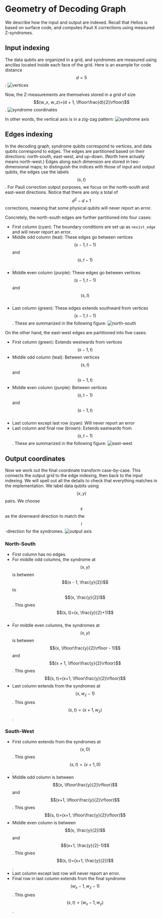 # Geometry of Decoding Graph

We describe how the input and output are indexed.
Recall that Helios is based on surface code, and computes Pauli X corrections using measured Z-syndromes.

## Input indexing

The data qubits are organized in a grid, and syndromes are measured using ancillas located inside each face of the grid.
Here is an example for code distance $$d=5$$:
![vertices](./img/vertices.png)

Now, the Z-measurements are themselves stored in a grid of size $$(w_x, w_z)=(d + 1, \lfloor\frac{d}{2}\rfloor)$$.
![syndrome coordinates](./img/syndrome-ij.png)

In other words, the vertical axis is in a zig-zag pattern:
![syndrome axis](./img/syndrome-axis.png)

## Edges indexing

In the decoding graph, syndrome qubits correspond to vertices, and data qubits correspond to edges.
The edges are partitioned based on their directions: north-south, east-west, and up-down.
(North here actually means north-west.)
Edges along each dimension are stored in two-dimensional maps;
to distinguish the indices with those of input and output qubits, the edges use the labels $$(s, t)$$.
For Pauli correction output purposes, we focus on the north-south and east-west directions.
Notice that there are only a total of $$d^2-d+1$$ corrections, meaning that some physical qubits will never report an error.

Concretely, the north-south edges are further partitioned into four cases:
* First column (cyan): The boundary conditions are set up as `nexist_edge` and will never report an error.
* Middle odd column (teal): These edges go between vertices $$(s-1, t-1)$$ and $$(s, t-1)$$.
* Middle even column (purple): These edges go between vertices $$(s-1, t-1)$$ and $$(s, t)$$.
* Last column (green): These edges extends southward from vertices $$(s-1, t-1)$$.
These are summarized in the following figure:
![north-south](ns-st.png)

On the other hand, the east-west edges are partitioned into five cases:
* First column (green): Extends westwards from vertices $$(s-1, t)$$
* Middle odd column (teal): Between vertices $$(s, t)$$ and $$(s-1, t)$$
* Middle even column (purple): Between vertices $$(s, t-1)$$ and $$(s-1, t)$$.
* Last column except last row (cyan): Will never report an error
* Last column and final row (brown): Extends eastwards from $$(s, t-1)$$.
These are summarized in the following figure:
![east-west](ew-st.png)

## Output coordinates

Now we work out the final coordinate transform case-by-case.
This connects the output grid to the edge indexing, then back to the input indexing.
We will spell out all the details to check that everything matches in the implementation.
We label data qubits using $$(x, y)$$ pairs.
We choose $$x$$ as the downward direction to match the $$i$$-direction for the syndromes.
![output axis](xy-axis.png)

### North-South

* First column has no edges.
* For middle odd columns, the syndrome at $$(x, y)$$ is between $$(x - 1, \frac{y}{2})$$ to $$(x, \frac{y}{2})$$.
  This gives $$(s, t)=(x, \frac{y}{2}+1)$$.
* For middle even columns, the syndromes at $$(x, y)$$ is between $$(x, \lfloor\frac{y}{2}\rfloor - 1)$$ and $$(x + 1, \lfloor\frac{y}{2}\rfloor)$$.
  This gives $$(s, t)=(x+1, \lfloor\frac{y}{2}\rfloor)$$
* Last column extends from the syndromes at $$(x, w_z-1)$$. This gives $$(s, t)=(x+1, w_z)$$.

### South-West

* First column extends from the syndromes at $$(x, 0)$$. This gives $$(s, t)=(x+1, 0)$$.
* Middle odd column is between $$(x, \lfloor\frac{y}{2}\rfloor)$$ and $$(x+1, \lfloor\frac{y}{2}\rfloor)$$.
  This gives $$(s, t)=(x+1, \lfloor\frac{y}{2}\rfloor)$$
* Middle even column is between $$(x, \frac{y}{2})$$ and $$(x+1, \frac{y}{2}-1)$$.
  This gives $$(s, t)=(x+1, \frac{y}{2})$$.
* Last column except last row will never report an error.
* Final row in last column extends from the final syndrome $$(w_x - 1, w_z - 1)$$.
  This gives $$(s, t)=(w_x - 1, w_z)$$.